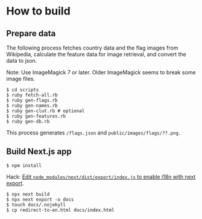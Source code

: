 # How to build

## Prepare data

The following process fetches country data and the flag images from Wikipedia, calculate the feature data for image retrieval, and convert the data to json.

Note: Use ImageMagick 7 or later. Older ImageMagick seems to break some image files.

```
$ cd scripts
$ ruby fetch-all.rb
$ ruby gen-flags.rb
$ ruby gen-names.rb
$ ruby gen-clut.rb # optional
$ ruby gen-features.rb
$ ruby gen-db.rb
```

This process generates `/flags.json` and `public/images/flags/??.png`.

## Build Next.js app

```
$ npm install
```

Hack: [Edit `node_modules/next/dist/export/index.js` to enable i18n with next export](https://github.com/vercel/next.js/issues/18318#issuecomment-724071925).

```
$ npx next build
$ npx next export -o docs
$ touch docs/.nojekyll
$ cp redirect-to-en.html docs/index.html
```

